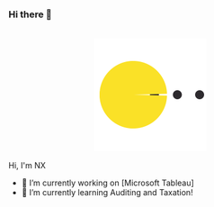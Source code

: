 ### Hi there 👋

  <div align="center">
	      <br>
        <img src="https://raw.githubusercontent.com/Aniket965/Aniket965/master/pacman.svg?sanitize=true" width="200" height="200">
</div>

Hi, I'm NX

- 🔭 I’m currently working on [Microsoft Tableau]
- 🌱 I’m currently learning Auditing and Taxation!
